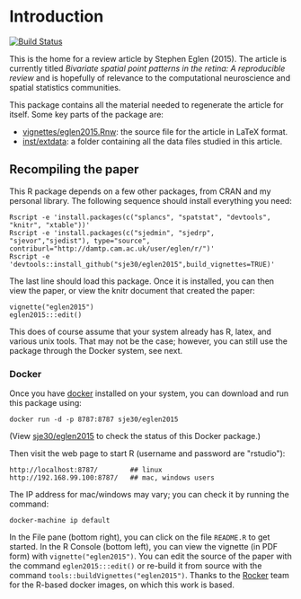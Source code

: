 # Introduction

[![Build Status](https://travis-ci.org/sje30/eglen2015.svg?branch=master)](https://travis-ci.org/sje30/eglen2015)

This is the home for a review article by Stephen Eglen (2015).  The
article is currently titled *Bivariate spatial point patterns in the
retina: A reproducible review* and is hopefully of relevance to
the computational neuroscience and spatial statistics communities.

This package contains all the material needed to regenerate the
article for itself.  Some key parts of the package are:

* [vignettes/eglen2015.Rnw](vignettes/eglen2015.Rnw): the source file
  for the article in LaTeX format.
* [inst/extdata](inst/extdata): a folder containing all the data files
studied in this article.



## Recompiling the paper

This R package depends on a few other packages, from CRAN and my
personal library.  The following sequence should install everything
you need:

    Rscript -e 'install.packages(c("splancs", "spatstat", "devtools", "knitr", "xtable"))'
    Rscript -e 'install.packages(c("sjedmin", "sjedrp", "sjevor","sjedist"), type="source", contriburl="http://damtp.cam.ac.uk/user/eglen/r/")'
    Rscript -e 'devtools::install_github("sje30/eglen2015",build_vignettes=TRUE)'
The last line should load this package.  Once it is installed, you can
then view the paper, or view the knitr document that created the paper:

    vignette("eglen2015")
	eglen2015:::edit()
	
This does of course assume that your system already has R, latex, and
various unix tools.  That may not be the case; however, you can still
use the package through the Docker system, see next.



### Docker

Once you have [docker](http://docker.com) installed on your system,
you can download and run this package using:

    docker run -d -p 8787:8787 sje30/eglen2015

(View [sje30/eglen2015](https://registry.hub.docker.com/u/sje30/eglen2015/)
to check the status of this Docker package.)

Then visit the web page to start R (username and password are "rstudio"):

    http://localhost:8787/        ## linux
    http://192.168.99.100:8787/   ## mac, windows users

The IP address for mac/windows may vary; you can check it by running
the command:

	docker-machine ip default

In the File pane (bottom right), you can click on the file `README.R`
to get started.  In the R Console (bottom left), you can view the
vignette (in PDF form) with `vignette("eglen2015")`.  You can edit the
source of the paper with the command `eglen2015:::edit()` or re-build
it from source with the command `tools::buildVignettes("eglen2015")`.
Thanks to the [Rocker](https://github.com/rocker-org) team for the
R-based docker images, on which this work is based.




